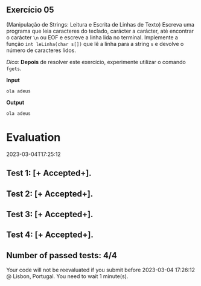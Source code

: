 ## Exercício 05

(Manipulação de Strings: Leitura e Escrita de Linhas de Texto) Escreva uma programa que leia caracteres do teclado, carácter a carácter, até encontrar o carácter `\n` ou EOF e escreve a linha lida no terminal. Implemente a função `int leLinha(char s[])` que lê a linha para a string `s` e devolve o número de caracteres lidos.

*Dica:* __Depois__ de resolver este exercício, experimente utilizar o comando `fgets`.

**Input**
```
ola adeus
```

**Output**
```
ola adeus
```


# Evaluation

2023-03-04T17:25:12

## Test 1: [+ Accepted+].
## Test 2: [+ Accepted+].
## Test 3: [+ Accepted+].
## Test 4: [+ Accepted+].


## Number of passed tests: 4/4


Your code will not be reevaluated if you submit before 2023-03-04 17:26:12 @ Lisbon, Portugal. You need to wait 1 minute(s).

